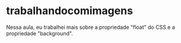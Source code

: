 # trabalhandocomimagens
Nessa aula, eu trabalhei mais sobre a propriedade "float" do CSS e a propriedade "background".
